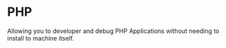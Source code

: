 # PHP
Allowing you to developer and debug PHP Applications without needing to install to machine itself.
